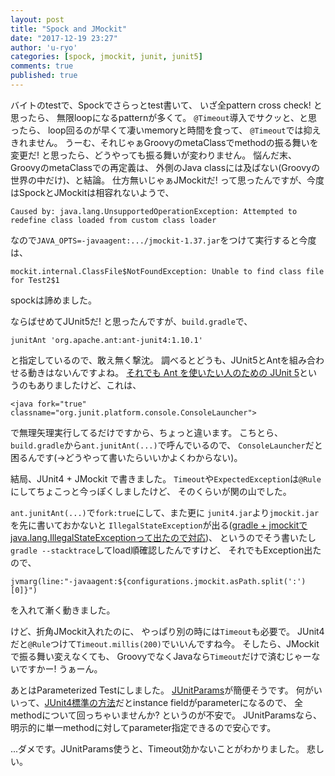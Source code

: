 ```yaml
---
layout: post
title: "Spock and JMockit"
date: "2017-12-19 23:27"
author: 'u-ryo'
categories: [spock, jmockit, junit, junit5]
comments: true
published: true
---
```

バイトのtestで、Spockでさらっとtest書いて、
いざ全pattern cross check! と思ったら、
無限loopになるpatternが多くて。
`@Timeout`導入でサクッと、と思ったら、
loop回るのが早くて凄いmemoryと時間を食って、
`@Timeout`では抑えきれません。
うーむ、それじゃぁGroovyのmetaClassでmethodの振る舞いを変更だ!
と思ったら、どうやっても振る舞いが変わりません。
悩んだ末、GroovyのmetaClassでの再定義は、
外側のJava classには及ばない(Groovyの世界の中だけ)、と結論。
仕方無いじゃぁJMockitだ!
って思ったんですが、今度はSpockとJMockitは相容れないようで、

```
Caused by: java.lang.UnsupportedOperationException: Attempted to redefine class loaded from custom class loader
```

なので`JAVA_OPTS=-javaagent:.../jmockit-1.37.jar`をつけて実行すると今度は、

```
mockit.internal.ClassFile$NotFoundException: Unable to find class file for Test2$1
```

spockは諦めました。

ならばせめてJUnit5だ! と思ったんですが、`build.gradle`で、

```
junitAnt 'org.apache.ant:ant-junit4:1.10.1'
```

と指定しているので、敢え無く撃沈。
調べるとどうも、JUnit5とAntを組み合わせる動きはないんですよね。
[それでも Ant を使いたい人のための JUnit 5](https://devlog.arksystems.co.jp/2017/12/12/4436/)というのもありましたけど、これは、

```
<java fork="true" classname="org.junit.platform.console.ConsoleLauncher">
```

で無理矢理実行してるだけですから、ちょっと違います。
こちとら、`build.gradle`から`ant.junitAnt(...)`で呼んでいるので、
`ConsoleLauncher`だと困るんです(→どうやって書いたらいいかよくわからない)。

結局、JUnit4 + JMockit で書きました。
`Timeout`や`ExpectedException`は`@Rule`にしてちょこっと今っぽくしましたけど、
そのくらいが関の山でした。

`ant.junitAnt(...)`で`fork:true`にして、また更に
`junit4.jar`より`jmockit.jar`を先に書いておかないと
`IllegalStateException`が出る([gradle + jmockitでjava.lang.IllegalStateExceptionって出たので対応](http://cadeveloper.hatenablog.com/))、
というのでそう書いたし`gradle --stacktrace`してload順確認したんですけど、
それでもException出たので、

```
jvmarg(line:"-javaagent:${configurations.jmockit.asPath.split(':')[0]}")
```

を入れて漸く動きました。

けど、折角JMockit入れたのに、
やっぱり別の時には`Timeout`も必要で。
JUnit4だと`@Rule`つけて`Timeout.millis(200)`でいいんですね今。
そしたら、JMockitで振る舞い変えなくても、
GroovyでなくJavaなら`Timeout`だけで済むじゃーないですかー!
うぁーん。

あとはParameterized Testにしました。
[JUnitParams](https://github.com/Pragmatists/JUnitParams)が簡便そうです。
何がいいって、[JUnit4標準の方法](https://github.com/junit-team/junit4/wiki/parameterized-tests)だとinstance fieldがparameterになるので、
全methodについて回っちゃいませんか? というのが不安で。
JUnitParamsなら、明示的に単一methodに対してparameter指定できるので安心です。

...ダメです。JUnitParams使うと、Timeout効かないことがわかりました。
悲しい。
